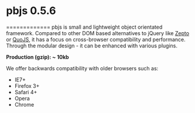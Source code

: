 # pbjs 0.5.6
=============
pbjs is small and lightweight object orientated framework. Compared to other DOM based alternatives to jQuery like [Zepto](http://zeptojs.com/]) or [QuoJS]([http://quojs.tapquo.com/]), it has a focus on cross-browser compatibility and performance. Through the modular design - it can be enhanced with various plugins.

**Production (gzip): ~ 10kb**

We offer backwards compatibility with older browsers such as:

- IE7+
- Firefox 3+
- Safari 4+
- Opera
- Chrome